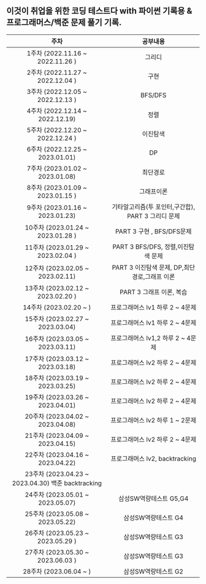 ## 이것이 취업을 위한 코딩 테스트다 with 파이썬 기록용 & 프로그래머스/백준 문제 풀기 기록.

|               주차                |                      공부내용                      |
| :-------------------------------: | :------------------------------------------------: |
| 1주차 (2022.11.16 ~ 2022.11.26 )  |                       그리디                       |
| 2주차 (2022.11.27 ~ 2022.12.04 )  |                        구현                        |
| 3주차 (2022.12.05 ~ 2022.12.13 )  |                      BFS/DFS                       |
|  4주차 (2022.12.14 ~ 2022.12.19)  |                        정렬                        |
| 5주차 (2022.12.20 ~ 2022.12.24 )  |                      이진탐색                      |
|  6주차 (2022.12.25 ~ 2023.01.01)  |                         DP                         |
|  7주차 (2023.01.02 ~ 2023.01.08)  |                      최단경로                      |
| 8주차 (2023.01.09 ~ 2023.01.15 )  |                     그래프이론                     |
|  9주차 (2023.01.16 ~ 2023.01.23)  | 기타알고리즘(투 포인터,구간합), PART 3 그리디 문제 |
| 10주차 (2023.01.24 ~ 2023.01.28 ) |             PART 3 구현 , BFS/DFS문제              |
| 11주차 (2023.01.29 ~ 2023.02.04 ) |         PART 3 BFS/DFS, 정렬,이진탐색 문제         |
| 12주차 (2023.02.05 ~ 2023.02.11)  |   PART 3 이진탐색 문제, DP,최단경로,그래프 이론    |
| 13주차 (2023.02.12 ~ 2023.02.20 ) |              PART 3 그래프 이론, 복습              |
|      14주차 (2023.02.20 ~ )       |                 프로그래머스 lv1 하루 2 ~ 4문제                  |
|      15주차 (2023.02.27 ~ 2023.03.04)       |                 프로그래머스 lv1 하루 2 ~ 4문제                  |
|      16주차 (2023.03.05 ~ 2023.03.11)       |                 프로그래머스 lv1,2 하루 2 ~ 4문제                  |
|      17주차 (2023.03.12 ~ 2023.03.18)       |                 프로그래머스 lv2 하루 2 ~ 4문제                  |
|      18주차 (2023.03.19 ~ 2023.03.25)       |                 프로그래머스 lv2 하루 2 ~ 4문제                  |
|      19주차 (2023.03.26 ~ 2023.04.01)       |                 프로그래머스 lv2 하루 2 ~ 4문제                  |
|      20주차 (2023.04.02 ~ 2023.04.08)       |                 프로그래머스 lv2 하루 1 ~ 2문제                  |
|      21주차 (2023.04.09 ~ 2023.04.15)       |                 프로그래머스 lv2 하루 2 ~ 4문제                  |
|      22주차 (2023.04.16 ~ 2023.04.22)       |                 프로그래머스 lv2, backtracking               |
|      23주차 (2023.04.23 ~ 2023.04.30)                      백준 backtracking
|      24주차 (2023.05.01 ~ 2023.05.07)       |                 삼성SW역량테스트 G5,G4             |
|      25주차 (2023.05.08 ~ 2023.05.22)       |                 삼성SW역량테스트 G4             |
|      26주차 (2023.05.23 ~ 2023.05.29 )       |                 삼성SW역량테스트 G3             |
|      27주차 (2023.05.30 ~ 2023.06.03 )       |                 삼성SW역량테스트 G3             |
|      28주차 (2023.06.04 ~ )       |                 삼성SW역량테스트 G2             |

